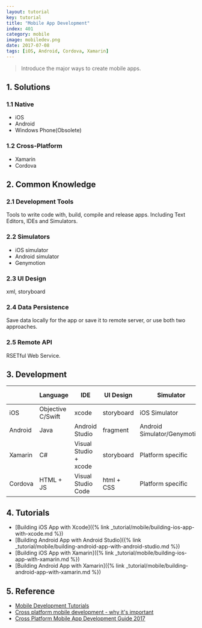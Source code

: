 ```yaml
---
layout: tutorial
key: tutorial
title: "Mobile App Development"
index: 401
category: mobile
image: mobiledev.png
date: 2017-07-08
tags: [iOS, Android, Cordova, Xamarin]
---
```


> Introduce the major ways to create mobile apps.

## 1. Solutions
### 1.1 Native
* iOS
* Android
* Windows Phone(Obsolete)

### 1.2 Cross-Platform
* Xamarin
* Cordova

## 2. Common Knowledge
### 2.1 Development Tools
Tools to write code with, build, compile and release apps. Including Text Editors, IDEs and Simulators.
### 2.2 Simulators
* iOS simulator
* Android simulator
* Genymotion

### 2.3 UI Design
xml, storyboard
### 2.4 Data Persistence
Save data locally for the app or save it to remote server, or use both two approaches.
### 2.5 Remote API
RSETful Web Service.

## 3. Development

|        | Language          | IDE                   | UI Design  | Simulator                    |  Data Persistence|
|--------|-------------------|-----------------------|------------|------------------------------|------------------|
|iOS     | Objective C/Swift | xcode                 | storyboard | iOS Simulator                | Local/Remote     |
|Android | Java              | Android Studio        | fragment   | Android Simulator/Genymotion | Local/Remote     |
|Xamarin | C#                | Visual Studio + xcode | storyboard | Platform specific            | Local/Remote     |
|Cordova | HTML + JS         | Visual Studio Code    | html + CSS | Platform specific            | Local/Remote     |

## 4. Tutorials
* [Building iOS App with Xcode]({% link _tutorial/mobile/building-ios-app-with-xcode.md %})
* [Building Android App with Android Studio]({% link _tutorial/mobile/building-android-app-with-android-studio.md %})
* [Building iOS App with Xamarin]({% link _tutorial/mobile/building-ios-app-with-xamarin.md %})
* [Building Android App with Xamarin]({% link _tutorial/mobile/building-android-app-with-xamarin.md %})

## 5. Reference
* [Mobile Development Tutorials](https://www.tutorialspoint.com/mobile_development_tutorials.htm)
* [Cross platform mobile development - why it's important](https://www.androidauthority.com/cross-platform-mobile-development-677913/)
* [Cross Platform Mobile App Development Guide 2017](http://www.businessofapps.com/guide/cross-platform-mobile-app-development/)
